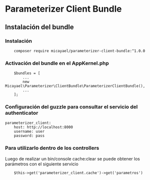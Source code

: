 Parameterizer Client Bundle
===========================

Instalación del bundle
----------------------

### Instalación
~~~
    composer require micayael/parameterizer-client-bundle:^1.0.0
~~~

### Activación del bundle en el AppKernel.php

~~~
    $bundles = [
        ...
        new Micayael\Parameterizer\ClientBundle\ParameterizerClientBundle(),
        ...
    ];
~~~

### Configuración del guzzle para consultar el servicio del authenticator

~~~
parameterizer_client:
    host: http://localhost:8000
    username: user
    password: pass
~~~

### Para utilizarlo dentro de los controllers

Luego de realizar un bin/console cache:clear se puede obtener 
los parámetros con el siguiente servicio 

~~~
    $this->get('parameterizer_client.cache')->get('parametros')
~~~
